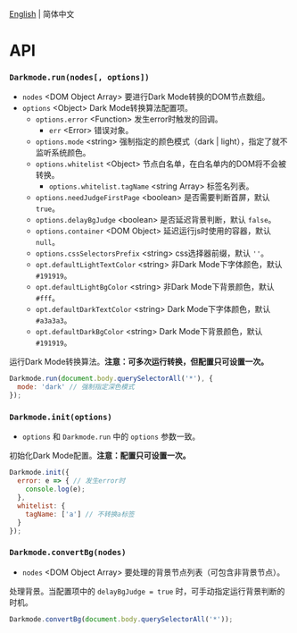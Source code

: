 [English](../en/API.md) | 简体中文

API
==============================

### `Darkmode.run(nodes[, options])`

- `nodes` &lt;DOM Object Array&gt; 要进行Dark Mode转换的DOM节点数组。
- `options` &lt;Object&gt; Dark Mode转换算法配置项。
  - `options.error` &lt;Function&gt; 发生error时触发的回调。
    - `err` &lt;Error&gt; 错误对象。
  - `options.mode` &lt;string&gt; 强制指定的颜色模式（dark | light），指定了就不监听系统颜色。
  - `options.whitelist` &lt;Object&gt; 节点白名单，在白名单内的DOM将不会被转换。
    - `options.whitelist.tagName` &lt;string Array&gt; 标签名列表。
  - `options.needJudgeFirstPage` &lt;boolean&gt; 是否需要判断首屏，默认 `true`。
  - `options.delayBgJudge` &lt;boolean&gt; 是否延迟背景判断，默认 `false`。
  - `options.container` &lt;DOM Object&gt; 延迟运行js时使用的容器，默认 `null`。
  - `options.cssSelectorsPrefix` &lt;string&gt; css选择器前缀，默认 `''`。
  - `opt.defaultLightTextColor` &lt;string&gt; 非Dark Mode下字体颜色，默认 `#191919`。
  - `opt.defaultLightBgColor` &lt;string&gt; 非Dark Mode下背景颜色，默认 `#fff`。
  - `opt.defaultDarkTextColor` &lt;string&gt; Dark Mode下字体颜色，默认 `#a3a3a3`。
  - `opt.defaultDarkBgColor` &lt;string&gt; Dark Mode下背景颜色，默认 `#191919`。

运行Dark Mode转换算法。**注意：可多次运行转换，但配置只可设置一次。**

```javascript
Darkmode.run(document.body.querySelectorAll('*'), {
  mode: 'dark' // 强制指定深色模式
});
```

### `Darkmode.init(options)`

- `options` 和 `Darkmode.run` 中的 `options` 参数一致。

初始化Dark Mode配置。**注意：配置只可设置一次。**

```javascript
Darkmode.init({
  error: e => { // 发生error时
    console.log(e);
  },
  whitelist: {
    tagName: ['a'] // 不转换a标签
  }
});
```

### `Darkmode.convertBg(nodes)`

- `nodes` &lt;DOM Object Array&gt; 要处理的背景节点列表（可包含非背景节点）。

处理背景。当配置项中的 `delayBgJudge = true` 时，可手动指定运行背景判断的时机。

```javascript
Darkmode.convertBg(document.body.querySelectorAll('*'));
```
